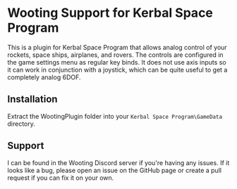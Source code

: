 # Wooting Support for Kerbal Space Program

This is a plugin for Kerbal Space Program that allows analog control of your rockets, space ships, airplanes, and rovers. The controls are configured in the game settings menu as regular key binds. It does not use axis inputs so it can work in conjunction with a joystick, which can be quite useful to get a completely analog 6DOF. 

## Installation

Extract the WootingPlugin folder into your `Kerbal Space Program\GameData` directory.

## Support

I can be found in the Wooting Discord server if you're having any issues. If it looks like a bug, please open an issue on the GitHub page or create a pull request if you can fix it on your own.
